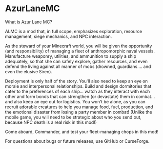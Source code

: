 ﻿# AzurLaneMC
What is Azur Lane MC?

ALMC is a mod that, in full scope, emphasizes exploration, resource management, siege mechanics, and NPC interaction.

As the steward of your Minecraft world, you will be given the opportunity (and responsibility) of managing a fleet of anthropomorphic naval vessels. Manufacture weaponry, utilities, and ammunition to supply a ship adequately, so that she can safely explore, gather resources, and even defend the living against all manner of mobs (drowned, guardians.... and even the elusive Siren).

Deployment is only half of the story. You'll also need to keep an eye on morale and interpersonal relationships. Build and design dormitories that cater to the preferences of each ship... watch as they interact with each other and form bonds that can strengthen (or devastate) them in combat... and also keep an eye out for logistics. You won't be alone, as you can recruit adorable creatures to help you manage food, fuel, production, and the emotional disaster from losing a party member in combat! (Unlike the mobile game, you will need to be strategic about who you send out, because NPC death is a real risk in this mod!)

Come aboard, Commander, and test your fleet-managing chops in this mod!

For questions about bugs or future releases, use GitHub or CurseForge.
